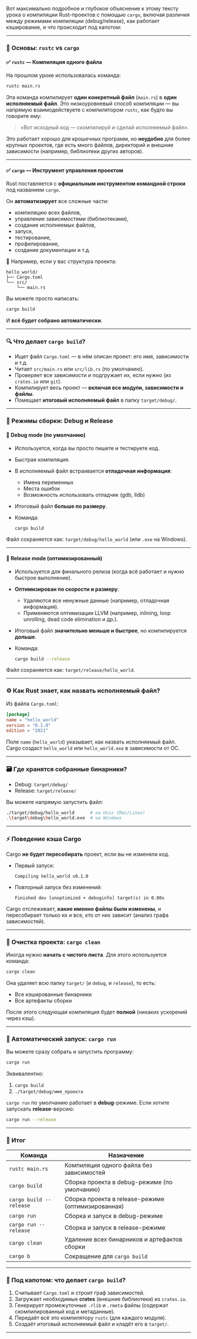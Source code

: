 Вот максимально подробное и глубокое объяснение к этому тексту урока о компиляции Rust-проектов с помощью `cargo`, включая различия между режимами компиляции (debug/release), как работает кэширование, и что происходит под капотом:

---

### 📌 Основы: `rustc` vs `cargo`

#### ✅ `rustc` — Компиляция одного файла

На прошлом уроке использовалась команда:

```bash
rustc main.rs
```

Эта команда компилирует **один конкретный файл** (`main.rs`) в **один исполняемый файл**. Это низкоуровневый способ компиляции — вы напрямую взаимодействуете с компилятором `rustc`, как будто вы говорите ему:

> «Вот исходный код — скомпилируй и сделай исполняемый файл».

Это работает хорошо для крошечных программ, но **неудобно** для более крупных проектов, где есть много файлов, директорий и внешние зависимости (например, библиотеки других авторов).

---

#### ✅ `cargo` — Инструмент управления проектом

Rust поставляется с **официальным инструментом командной строки** под названием `cargo`.

Он **автоматизирует** все сложные части:

- компиляцию всех файлов,
- управление зависимостями (библиотеками),
- создание исполняемых файлов,
- запуск,
- тестирование,
- профилирование,
- создание документации и т.д.

📂 Например, если у вас структура проекта:

```
hello_world/
├── Cargo.toml
└── src/
    └── main.rs
```

Вы можете просто написать:

```bash
cargo build
```

И **всё будет собрано автоматически**.

---

### 🔍 Что делает `cargo build`?

- Ищет файл `Cargo.toml` — в нём описан проект: его имя, зависимости и т.д.
- Читает `src/main.rs` или `src/lib.rs` (по умолчанию).
- Проверяет все зависимости и подгружает их, если нужно (из `crates.io` или `git`).
- Компилирует весь проект — **включая все модули, зависимости и файлы**.
- Помещает **итоговый исполняемый файл** в папку `target/debug/`.

---

### 🧱 Режимы сборки: Debug и Release

#### 🔧 Debug mode (по умолчанию)

- Используется, когда вы просто пишете и тестируете код.
- Быстрая компиляция.
- В исполняемый файл встраивается **отладочная информация**:

  - Имена переменных
  - Места ошибок
  - Возможность использовать отладчик (gdb, lldb)

- Итоговый файл **больше по размеру**.
- Команда:

  ```bash
  cargo build
  ```

Файл сохраняется как: `target/debug/hello_world` (или `.exe` на Windows).

---

#### 🚀 Release mode (оптимизированный)

- Используется для финального релиза (когда всё работает и нужно быстрое выполнение).
- **Оптимизирован по скорости и размеру**:

  - Удаляются все ненужные данные (например, отладочная информация).
  - Применяются оптимизации LLVM (например, inlining, loop unrolling, dead code elimination и др.).

- Итоговый файл **значительно меньше и быстрее**, но компилируется **дольше**.
- Команда:

  ```bash
  cargo build --release
  ```

Файл сохраняется как: `target/release/hello_world`.

---

### ⚙️ Как Rust знает, как назвать исполняемый файл?

Из файла `Cargo.toml`:

```toml
[package]
name = "hello_world"
version = "0.1.0"
edition = "2021"
```

Поле `name` (`hello_world`) указывает, как назвать исполняемый файл. Cargo создаст `hello_world` или `hello_world.exe` в зависимости от ОС.

---

### 🗃️ Где хранятся собранные бинарники?

- Debug: `target/debug/`
- Release: `target/release/`

Вы можете напрямую запустить файл:

```bash
./target/debug/hello_world      # на Unix (Mac/Linux)
.\target\debug\hello_world.exe  # на Windows
```

---

### ⚡ Поведение кэша Cargo

Cargo **не будет пересобирать** проект, если вы не изменяли код.

- Первый запуск:

  ```
  Compiling hello_world v0.1.0
  ```

- Повторный запуск без изменений:

  ```
  Finished dev [unoptimized + debuginfo] target(s) in 0.00s
  ```

Cargo отслеживает, **какие именно файлы были изменены**, и пересобирает только их и все, кто от них зависит (анализ графа зависимостей).

---

### 🧼 Очистка проекта: `cargo clean`

Иногда нужно **начать с чистого листа**. Для этого используется команда:

```bash
cargo clean
```

Она удаляет всю папку `target/` (и `debug`, и `release`), то есть:

- Все кэшированные бинарники
- Все артефакты сборки

После этого следующая компиляция будет **полной** (никаких ускорений через кэш).

---

### 🏃 Автоматический запуск: `cargo run`

Вы можете сразу собрать и запустить программу:

```bash
cargo run
```

Эквивалентно:

1. `cargo build`
2. `./target/debug/имя_проекта`

`cargo run` по умолчанию работает в **debug**-режиме.
Если хотите запускать **release**-версию:

```bash
cargo run --release
```

---

### 📝 Итог

| Команда                 | Назначение                                         |
| ----------------------- | -------------------------------------------------- |
| `rustc main.rs`         | Компиляция одного файла без зависимостей           |
| `cargo build`           | Сборка проекта в debug-режиме (по умолчанию)       |
| `cargo build --release` | Сборка проекта в release-режиме (оптимизированная) |
| `cargo run`             | Сборка и запуск в debug-режиме                     |
| `cargo run --release`   | Сборка и запуск в release-режиме                   |
| `cargo clean`           | Удаление всех бинарников и артефактов сборки       |
| `cargo b`               | Сокращение для `cargo build`                       |

---

### 🧠 Под капотом: что делает `cargo build`?

1. Считывает `Cargo.toml` и строит граф зависимостей.
2. Загружает необходимые **crates** (внешние библиотеки) из `crates.io`.
3. Генерирует промежуточные `.rlib` и `.rmeta` файлы (содержат скомпилированный код и метаданные).
4. Передаёт всё это компилятору `rustc` (для каждого модуля).
5. Создаёт итоговый исполняемый файл и кладёт его в `target/`.

---
